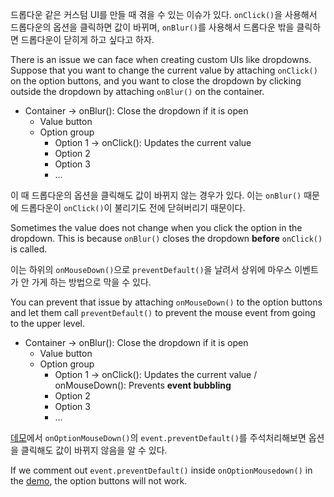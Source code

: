 드롭다운 같은 커스텀 UI를 만들 때 겪을 수 있는 이슈가 있다.
`onClick()`을 사용해서 드롭다운의 옵션을 클릭하면 값이 바뀌며,
`onBlur()`를 사용해서 드롭다운 밖을 클릭하면 드롭다운이 닫히게 하고 싶다고 하자.

There is an issue we can face when creating custom UIs like dropdowns.
Suppose that you want to change the current value by attaching `onClick()` on the option buttons,
and you want to close the dropdown by clicking outside the dropdown by attaching `onBlur()` on the container.

- Container -> onBlur(): Close the dropdown if it is open
  - Value button
  - Option group
    - Option 1 -> onClick(): Updates the current value
    - Option 2
    - Option 3
    - ...

이 때 드롭다운의 옵션을 클릭해도 값이 바뀌지 않는 경우가 있다.
이는 `onBlur()` 때문에 드롭다운이 `onClick()`이 불리기도 전에 닫혀버리기 때문이다.

Sometimes the value does not change when you click the option in the dropdown.
This is because `onBlur()` closes the dropdown **before** `onClick()` is called.

이는 하위의 `onMouseDown()`으로 `preventDefault()`을 날려서 상위에 마우스 이벤트가 안 가게 하는 방법으로 막을 수 있다.

You can prevent that issue by attaching `onMouseDown()` to the option buttons and let them call `preventDefault()` to prevent the mouse event from going to the upper level.

- Container -> onBlur(): Close the dropdown if it is open
  - Value button
  - Option group
    - Option 1 -> onClick(): Updates the current value / onMouseDown(): Prevents **event bubbling**
    - Option 2
    - Option 3
    - ...

[데모](https://codesandbox.io/s/dropdown-onblur-issue-zcnfr?file=/src/App.tsx)에서 `onOptionMouseDown()`의 `event.preventDefault()`를 주석처리해보면 옵션을 클릭해도 값이 바뀌지 않음을 알 수 있다.

If we comment out `event.preventDefault()` inside `onOptionMousedown()` in the [demo](https://codesandbox.io/s/dropdown-onblur-issue-zcnfr?file=/src/App.tsx), the option buttons will not work.
